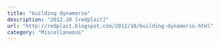 ```yaml
---
title: "building dynamorio"
description: "2012.10 [redplait]"
url: "http://redplait.blogspot.com/2012/10/building-dynamorio.html"
category: "Miscellaneous"
---
```

